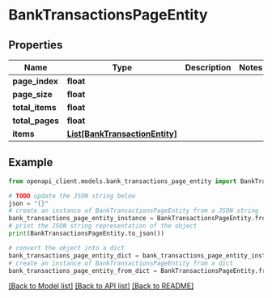 # BankTransactionsPageEntity


## Properties

Name | Type | Description | Notes
------------ | ------------- | ------------- | -------------
**page_index** | **float** |  | 
**page_size** | **float** |  | 
**total_items** | **float** |  | 
**total_pages** | **float** |  | 
**items** | [**List[BankTransactionEntity]**](BankTransactionEntity.md) |  | 

## Example

```python
from openapi_client.models.bank_transactions_page_entity import BankTransactionsPageEntity

# TODO update the JSON string below
json = "{}"
# create an instance of BankTransactionsPageEntity from a JSON string
bank_transactions_page_entity_instance = BankTransactionsPageEntity.from_json(json)
# print the JSON string representation of the object
print(BankTransactionsPageEntity.to_json())

# convert the object into a dict
bank_transactions_page_entity_dict = bank_transactions_page_entity_instance.to_dict()
# create an instance of BankTransactionsPageEntity from a dict
bank_transactions_page_entity_from_dict = BankTransactionsPageEntity.from_dict(bank_transactions_page_entity_dict)
```
[[Back to Model list]](../README.md#documentation-for-models) [[Back to API list]](../README.md#documentation-for-api-endpoints) [[Back to README]](../README.md)


